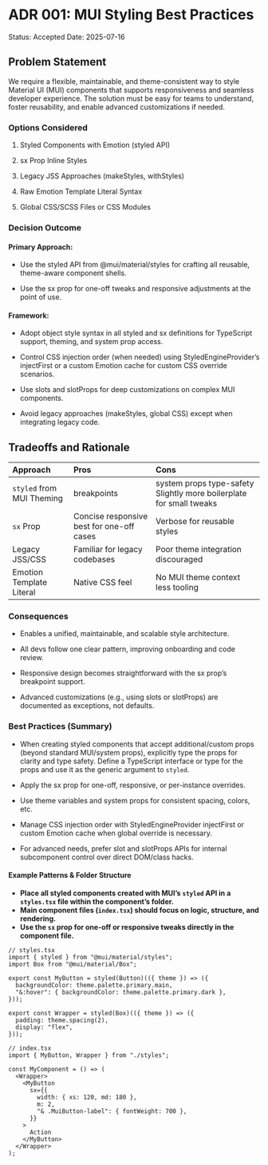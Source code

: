 # ADR 001: MUI Styling Best Practices

Status: Accepted
Date: 2025-07-16

## Problem Statement

We require a flexible, maintainable, and theme-consistent way to style Material UI (MUI) components that supports responsiveness and seamless developer experience. The solution must be easy for teams to understand, foster reusability, and enable advanced customizations if needed.

### Options Considered

1. Styled Components with Emotion (styled API)

2. sx Prop Inline Styles

3. Legacy JSS Approaches (makeStyles, withStyles)

4. Raw Emotion Template Literal Syntax

5. Global CSS/SCSS Files or CSS Modules

### Decision Outcome

#### Primary Approach:

- Use the styled API from @mui/material/styles for crafting all reusable, theme-aware component shells.

- Use the sx prop for one-off tweaks and responsive adjustments at the point of use.

#### Framework:

- Adopt object style syntax in all styled and sx definitions for TypeScript support, theming, and system prop access.

- Control CSS injection order (when needed) using StyledEngineProvider’s injectFirst or a custom Emotion cache for custom CSS override scenarios.

- Use slots and slotProps for deep customizations on complex MUI components.

- Avoid legacy approaches (makeStyles, global CSS) except when integrating legacy code.

## Tradeoffs and Rationale

| Approach                  | Pros                                      | Cons                                                                |
| :------------------------ | :---------------------------------------- | :------------------------------------------------------------------ |
| `styled` from MUI Theming | breakpoints                               | system props type-safety Slightly more boilerplate for small tweaks |
| `sx` Prop                 | Concise responsive best for one-off cases | Verbose for reusable styles                                         |
| Legacy JSS/CSS            | Familiar for legacy codebases             | Poor theme integration discouraged                                  |
| Emotion Template Literal  | Native CSS feel                           | No MUI theme context less tooling                                   |

### Consequences

- Enables a unified, maintainable, and scalable style architecture.

- All devs follow one clear pattern, improving onboarding and code review.

- Responsive design becomes straightforward with the sx prop’s breakpoint support.

- Advanced customizations (e.g., using slots or slotProps) are documented as exceptions, not defaults.

### Best Practices (Summary)



- When creating styled components that accept additional/custom props (beyond standard MUI/system props), explicitly type the props for clarity and type safety. Define a TypeScript interface or type for the props and use it as the generic argument to `styled`.
- Apply the sx prop for one-off, responsive, or per-instance overrides.
- Use theme variables and system props for consistent spacing, colors, etc.

- Manage CSS injection order with StyledEngineProvider injectFirst or custom Emotion cache when global override is necessary.

- For advanced needs, prefer slot and slotProps APIs for internal subcomponent control over direct DOM/class hacks.

#### Example Patterns & Folder Structure

- **Place all styled components created with MUI’s `styled` API in a `styles.tsx` file within the component’s folder.**
- **Main component files (`index.tsx`) should focus on logic, structure, and rendering.**
- **Use the `sx` prop for one-off or responsive tweaks directly in the component file.**

```tsx
// styles.tsx
import { styled } from "@mui/material/styles";
import Box from "@mui/material/Box";

export const MyButton = styled(Button)(({ theme }) => ({
  backgroundColor: theme.palette.primary.main,
  "&:hover": { backgroundColor: theme.palette.primary.dark },
}));

export const Wrapper = styled(Box)(({ theme }) => ({
  padding: theme.spacing(2),
  display: "flex",
}));

// index.tsx
import { MyButton, Wrapper } from "./styles";

const MyComponent = () => (
  <Wrapper>
    <MyButton
      sx={{
        width: { xs: 120, md: 180 },
        m: 2,
        "& .MuiButton-label": { fontWeight: 700 },
      }}
    >
      Action
    </MyButton>
  </Wrapper>
);
```
